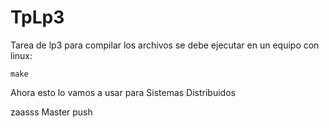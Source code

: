 # TpLp3

Tarea de lp3 para compilar los archivos se debe ejecutar en un equipo con linux:

```
make
```
Ahora esto lo vamos a usar para Sistemas Distribuidos

zaasss
Master push
